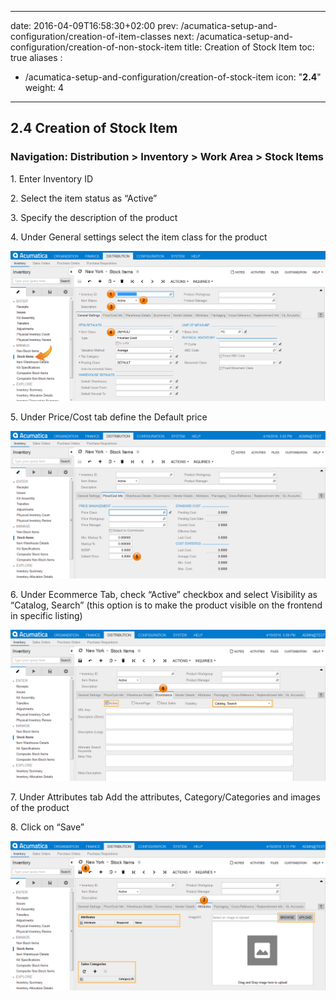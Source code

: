 
---
date: 2016-04-09T16:58:30+02:00
prev: /acumatica-setup-and-configuration/creation-of-item-classes
next: /acumatica-setup-and-configuration/creation-of-non-stock-item
title: Creation of Stock Item
toc: true
aliases :
  - /acumatica-setup-and-configuration/creation-of-stock-item
icon: "<b>2.4</b>"
weight: 4
---

## 2.4 Creation of Stock Item

### Navigation: Distribution > Inventory > Work Area > Stock Items

  <p>1. Enter Inventory ID</p>
  <p>2. Select the item status as “Active”</p>
  <p>3. Specify the description of the product</p>
  <p>4. Under General settings select the item class for the product</p>

  ![Creation of Item Classes](images/creation-of-stock-item-1.png?classes=shadow)

  <p>5. Under Price/Cost tab define the Default price</p>

![Creation of Item Classes](images/creation-of-stock-item-2.png?classes=shadow)

  <p>6. Under Ecommerce Tab, check “Active” checkbox and select Visibility as “Catalog, Search” (this option is
to make the product visible on the frontend in specific listing)</p>

![Creation of Item Classes](images/creation-of-stock-item-3.png?classes=shadow)
  <p>7. Under Attributes tab Add the attributes, Category/Categories and images of the product</p>
  <p>8. Click on “Save”</p>

![Creation of Item Classes](images/creation-of-stock-item-4.png?classes=shadow)

